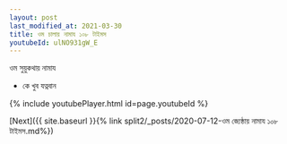 ```yaml
---
layout: post
last_modified_at: 2021-03-30
title: ওম চালায় নামায ১০৮ টাইমস
youtubeId: ulNO931gW_E
---
```

 
 
 ওম সুয়ুকথায় নামায  
 
 -  কে খুব যত্নবান 
 
  
 
  
 
 
 
 
 
 


{% include youtubePlayer.html id=page.youtubeId %}
 
[Next]({{ site.baseurl }}{% link  split2/_posts/2020-07-12-ওম জ্যেষ্ঠায় নামায ১০৮ টাইমস.md%})
 
